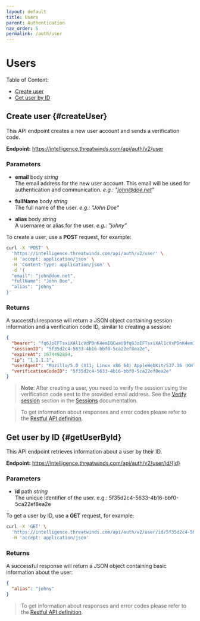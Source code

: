 ```yaml
---
layout: default
title: Users
parent: Authentication
nav_order: 5
permalink: /auth/user
---
```


# Users

Table of Content:
  
* [Create user](#createUser)
* [Get user by ID](#getUserById)
  
## Create user {#createUser}
This API endpoint creates a new user account and sends a verification code.

**Endpoint:** https://intelligence.threatwinds.com/api/auth/v2/user

### Parameters
* **email** body _string_  
The email address for the new user account. This email will be used for authentication and communication. _e.g.: "john@doe.net"_

* **fullName** body _string_  
The full name of the user. _e.g.: "John Doe"_

* **alias** body _string_  
A username or alias for the user. _e.g.: "johny"_
   
To create a user, use a **POST** request, for example:

```bash
curl -X 'POST' \
  'https://intelligence.threatwinds.com/api/auth/v2/user' \
  -H 'accept: application/json' \
  -H 'Content-Type: application/json' \
  -d '{
  "email": "john@doe.net",
  "fullName": "John Doe",
  "alias": "johny"
}'
```

### Returns

A successful response will return a JSON object containing session information and a verification code ID, similar to creating a session:

```json
{
  "bearer": "fq6JoEFTsxiXAl1cVdPDnK4emIQCwaUBfq6JoEFTsxiXAl1cVxPDnK4emIQCwaUB",
  "sessionID": "5f35d2c4-5633-4b16-bbf0-5ca22ef8ea2e",
  "expireAt": 1674492894,
  "ip": "1.1.1.1",
  "userAgent": "Mozilla/5.0 (X11; Linux x86_64) AppleWebKit/537.36 (KHTML, like Gecko) Chrome/51.0.2704.103 Safari/537.36",
  "verificationCodeID": "5f35d2c4-5633-4b16-bbf0-5ca22ef8ea2e"
}
```

> **Note**: After creating a user, you need to verify the session using the verification code sent to the provided email address. See the [Verify session](#verifySession) section in the [Sessions](/auth/session) documentation.

> To get information about responses and error codes please refer to the [Restful API definition](https://intelligence.threatwinds.com/api/auth/v2/swagger/index.html).

## Get user by ID {#getUserById}

This API endpoint retrieves information about a user by their ID.

**Endpoint:** https://intelligence.threatwinds.com/api/auth/v2/user/id/{id}

### Parameters

* **id** path _string_  
The unique identifier of the user. e.g.: 5f35d2c4-5633-4b16-bbf0-5ca22ef8ea2e

To get a user by ID, use a **GET** request, for example:

```bash
curl -X 'GET' \
  'https://intelligence.threatwinds.com/api/auth/v2/user/id/5f35d2c4-5633-4b16-bbf0-5ca22ef8ea2e' \
  -H 'accept: application/json'
```

### Returns

A successful response will return a JSON object containing basic information about the user:

```json
{
  "alias": "johny"
}
```

> To get information about responses and error codes please refer to the [Restful API definition](https://intelligence.threatwinds.com/api/auth/v2/swagger/index.html).